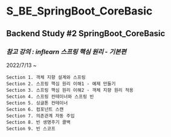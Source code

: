 # S_BE_SpringBoot_CoreBasic
## Backend Study #2 SpringBoot_CoreBasic

### *참고 강의 : **inflearn** 스프링 핵심 원리 - 기본편*
2022/7/13 ~ 

    Section 1. 객체 지향 설계와 스프링
    Section 2. 스프링 핵심 원리 이해1 - 예제 만들기
    Section 3. 스프링 핵심 원리 이해2 - 객체 지향 원리 적용
    Section 4. 스프링 컨테이너와 스프링 빈
    Section 5. 싱글톤 컨테이너
    Section 6. 컴포넌트 스캔
    Section 7. 의존관계 자동 주입
    Section 8. 빈 생명주기 콜백
    Section 9. 빈 스코프
